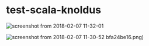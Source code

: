 # test-scala-knoldus


![screenshot from 2018-02-07 11-32-01](https://user-images.githubusercontent.com/19226985/35901115-2f79ddec-0bfb-11e8-8b24-2ac24e8f427e.png)

![screenshot from 2018-02-07 11-30-52](https://user-images.githubusercontent.com/19226985/35901055-e38fbf96-0bfa-11e8-9934-f7cedbd3f569.png)
bfa24be16.png)
